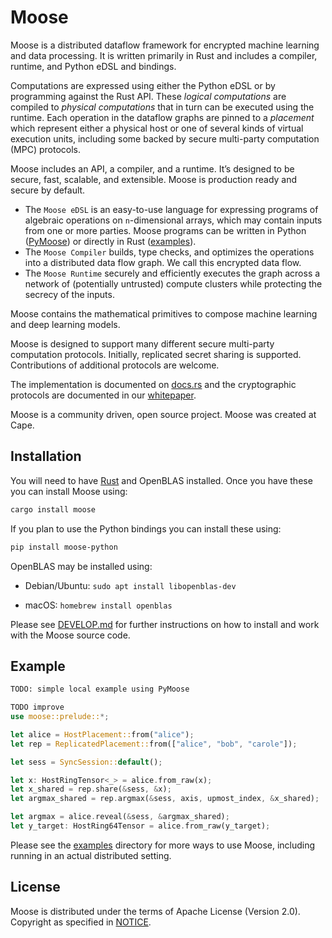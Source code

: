 # Moose

Moose is a distributed dataflow framework for encrypted machine learning and data processing. It is written primarily in Rust and includes a compiler, runtime, and Python eDSL and bindings.

Computations are expressed using either the Python eDSL or by programming against the Rust API. These _logical computations_ are compiled to _physical computations_ that in turn can be executed using the runtime. Each operation in the dataflow graphs are pinned to a _placement_ which represent either a physical host or one of several kinds of virtual execution units, including some backed by secure multi-party computation (MPC) protocols.

Moose includes an API, a compiler, and a runtime. It’s designed to be secure, fast, scalable, and extensible. Moose is production ready and secure by default.

- The `Moose eDSL` is an easy-to-use language for expressing programs of algebraic operations on `n`-dimensional arrays, which may contain inputs from one or more parties. Moose programs can be written in Python ([PyMoose](/pymoose)) or directly in Rust ([examples](/moose/examples)).
- The `Moose Compiler` builds, type checks, and optimizes the operations into a distributed data flow graph. We call this encrypted data flow.
- The `Moose Runtime` securely and efficiently executes the graph across a network of (potentially untrusted) compute clusters while protecting the secrecy of the inputs.

Moose contains the mathematical primitives to compose machine learning and deep learning models.

Moose is designed to support many different secure multi-party computation protocols. Initially, replicated secret sharing is supported. Contributions of additional protocols are welcome.


The implementation is documented on [docs.rs](https://docs.rs/moose/) and the cryptographic protocols are documented in our [whitepaper](https://github.com/tf-encrypted/moose-whitepaper).

Moose is a community driven, open source project. Moose was created at Cape.

## Installation

You will need to have [Rust](https://www.rust-lang.org/learn/get-started) and OpenBLAS installed. Once you have these you can install Moose using:

```sh
cargo install moose
```

If you plan to use the Python bindings you can install these using:

```sh
pip install moose-python
```

OpenBLAS may be installed using:

- Debian/Ubuntu: `sudo apt install libopenblas-dev`

- macOS: `homebrew install openblas`

Please see [DEVELOP.md](./DEVELOP.md) for further instructions on how to install and work with the Moose source code.

## Example

```python
TODO: simple local example using PyMoose
```

```rust
TODO improve
use moose::prelude::*;

let alice = HostPlacement::from("alice");
let rep = ReplicatedPlacement::from(["alice", "bob", "carole"]);

let sess = SyncSession::default();

let x: HostRingTensor<_> = alice.from_raw(x);
let x_shared = rep.share(&sess, &x);
let argmax_shared = rep.argmax(&sess, axis, upmost_index, &x_shared);

let argmax = alice.reveal(&sess, &argmax_shared);
let y_target: HostRing64Tensor = alice.from_raw(y_target);
```

Please see the [examples](./examples/) directory for more ways to use Moose, including running in an actual distributed setting.

## License

Moose is distributed under the terms of Apache License (Version 2.0). Copyright as specified in [NOTICE](./NOTICE).
